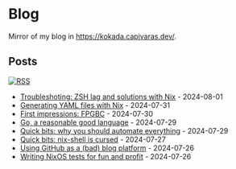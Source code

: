 # Blog

Mirror of my blog in https://kokada.capivaras.dev/.

## Posts

[![RSS](https://img.shields.io/badge/RSS-FFA562?style=for-the-badge&logo=rss&logoColor=white)](https://raw.githubusercontent.com/thiagokokada/blog/main/rss.xml)

- [Troubleshoting: ZSH lag and solutions with Nix](2024-08-01/01-troubleshooting-zsh-lag-and-solutions-with-nix.md) - 2024-08-01
- [Generating YAML files with Nix](2024-07-31/01-generating-yaml-files-with-nix.md) - 2024-07-31
- [First impressions: FPGBC](2024-07-30/01-first-impressions-fpgbc.md) - 2024-07-30
- [Go, a reasonable good language](2024-07-29/02-go-a-reasonable-good-language.md) - 2024-07-29
- [Quick bits: why you should automate everything](2024-07-29/01-quick-bits-why-you-should-automate-everything.md) - 2024-07-29
- [Quick bits: nix-shell is cursed](2024-07-27/01-quick-bits-nix-shell-is-cursed.md) - 2024-07-27
- [Using GitHub as a (bad) blog platform](2024-07-26/02-using-github-as-a-bad-blog-platform.md) - 2024-07-26
- [Writing NixOS tests for fun and profit](2024-07-26/01-writing-nixos-tests-for-fun-and-profit.md) - 2024-07-26
